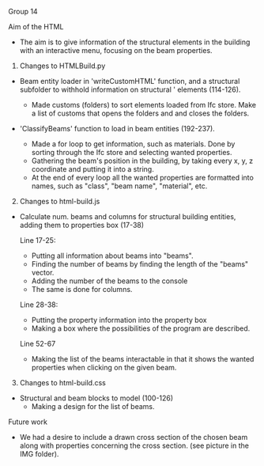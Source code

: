 
Group 14


Aim of the HTML
- The aim is to give information of the structural elements in the
  building with an interactive menu, focusing on the beam properties.


1. Changes to HTMLBuild.py

- Beam entity loader in 'writeCustomHTML' function, and a 
  structural subfolder to withhold information on structural '
  elements (114-126). 
	- Made customs (folders) to sort elements loaded from Ifc 
	  store. Make a list of customs that opens the folders and
	  and closes the folders.


- 'ClassifyBeams' function to load in beam entities (192-237).
	- Made a for loop to get information, such as materials.
	  Done by sorting through the Ifc store and selecting
	  wanted properties.
	- Gathering the beam's position in the building, by taking
	  every x, y, z coordinate and putting it into a string.
	- At the end of every loop all the wanted properties are
	  formatted into names, such as "class", "beam name", 
	  "material", etc.


2. Changes to html-build.js
- Calculate num. beams and columns for structural building 
  entities, adding them to properties box (17-38)

	Line 17-25:
	- Putting all information about beams into "beams".
	- Finding the number of beams by finding the length
	  of the "beams" vector.
	- Adding the number of the beams to the console
	- The same is done for columns.
	
	Line 28-38:
	- Putting the property information into the property box
	- Making a box where the possibilities of the program
	  are described.
	
	Line 52-67
	- Making the list of the beams interactable in that it
	  shows the wanted properties when clicking on the given
	  beam.
	

3. Changes to html-build.css
- Structural and beam blocks to model (100-126) 
	- Making a design for the list of beams.


Future work
- We had a desire to include a drawn cross section of the 
  chosen beam along with properties concerning the cross section.
  (see picture in the IMG folder).
  
